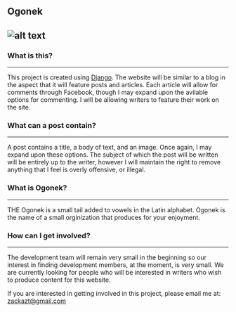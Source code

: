 Ogonek
---
![alt text](http://i.imgur.com/NhpxtJo.png "Ogonek")
---

### What is this?
---
This project is created using [Django](https://www.djangoproject.com/). The website will be similar to a blog in the aspect that it will feature posts and articles.  Each article will allow for comments through Facebook, though I may expand upon the avilable options for commenting.  I will be allowing writers to feature their work on the site.  

### What can a post contain?
---
A post contains a title, a body of text, and an image.  Once again, I may expand upon these options.  The subject of which the post will be written will be entirely up to the writer, however I will maintain the right to remove anything that I feel is overly offensive, or illegal.

### What is Ogonek?
---
THE Ogonek is a small tail added to vowels in the Latin alphabet.  Ogonek is the name of a small orginization that produces for your enjoyment.

### How can I get involved?
---
The development team will remain very small in the beginning so our interest in finding development members, at the moment, is very small.  We are currently looking for people who will be interested in writers who wish to produce content for this website.

If you are interested in getting involved in this project, please email me at: zackazt@gmail.com


